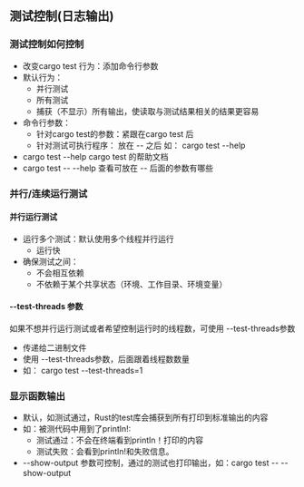 ## 测试控制(日志输出)

### 测试控制如何控制

* 改变cargo test 行为：添加命令行参数
* 默认行为：
    * 并行测试
    * 所有测试
    * 捕获（不显示）所有输出，使读取与测试结果相关的结果更容易
* 命令行参数：
    * 针对cargo test的参数：紧跟在cargo test 后
    * 针对测试可执行程序： 放在  -- 之后 如： cargo test --help
* cargo test --help cargo test 的帮助文档
* cargo test -- --help 查看可放在 -- 后面的参数有哪些

### 并行/连续运行测试

#### 并行运行测试

* 运行多个测试：默认使用多个线程并行运行
    * 运行快
* 确保测试之间：
    * 不会相互依赖
    * 不依赖于某个共享状态（环境、工作目录、环境变量）

#### --test-threads 参数

如果不想并行运行测试或者希望控制运行时的线程数，可使用 --test-threads参数

* 传递给二进制文件
* 使用 --test-threads参数，后面跟着线程数数量
* 如： cargo test --test-threads=1

### 显示函数输出

* 默认，如测试通过，Rust的test库会捕获到所有打印到标准输出的内容
* 如：被测代码中用到了println!:
    * 测试通过：不会在终端看到println！打印的内容
    * 测试失败：会看到println!和失败信息。
* --show-output 参数可控制，通过的测试也打印输出，如：cargo test -- --show-output